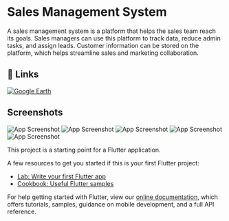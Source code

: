 
# Sales Management System

A sales management system is a platform that helps the sales team reach its goals. Sales managers can use this platform to track data, reduce admin tasks, and assign leads. Customer information can be stored on the platform, which helps streamline sales and marketing collaboration. 
<br/>

## 🔗 Links

[![Google Earth](https://img.shields.io/badge/website-fff?style=for-the-badge&logo=Google-Earth&logoColor=000)](https://fci-proj.herokuapp.com/)

## Screenshots

![App Screenshot](https://res.cloudinary.com/de6wqnjl3/image/upload/c_scale,h_500,w_250/v1659139388/My%20app%20sceanshots/system%20app/IMG-20210902-WA0032_dk7yxb.jpg)
![App Screenshot](https://res.cloudinary.com/de6wqnjl3/image/upload/c_scale,h_500,w_250/v1659139388/My%20app%20sceanshots/system%20app/IMG-20210902-WA0008_u4ippj.jpg)
![App Screenshot](https://res.cloudinary.com/de6wqnjl3/image/upload/c_scale,h_500,w_250/v1659139387/My%20app%20sceanshots/system%20app/IMG-20210902-WA0009_cyrz1t.jpg)
![App Screenshot](https://res.cloudinary.com/de6wqnjl3/image/upload/c_scale,h_500,w_250/v1659139387/My%20app%20sceanshots/system%20app/IMG-20210902-WA0011_qy4iay.jpg)
![App Screenshot](https://res.cloudinary.com/de6wqnjl3/image/upload/c_scale,h_500,w_300/v1659139387/My%20app%20sceanshots/system%20app/IMG-20210902-WA0010_dwt2wg.jpg)


This project is a starting point for a Flutter application.

A few resources to get you started if this is your first Flutter project:

- [Lab: Write your first Flutter app](https://flutter.dev/docs/get-started/codelab)
- [Cookbook: Useful Flutter samples](https://flutter.dev/docs/cookbook)

For help getting started with Flutter, view our
[online documentation](https://flutter.dev/docs), which offers tutorials,
samples, guidance on mobile development, and a full API reference.

